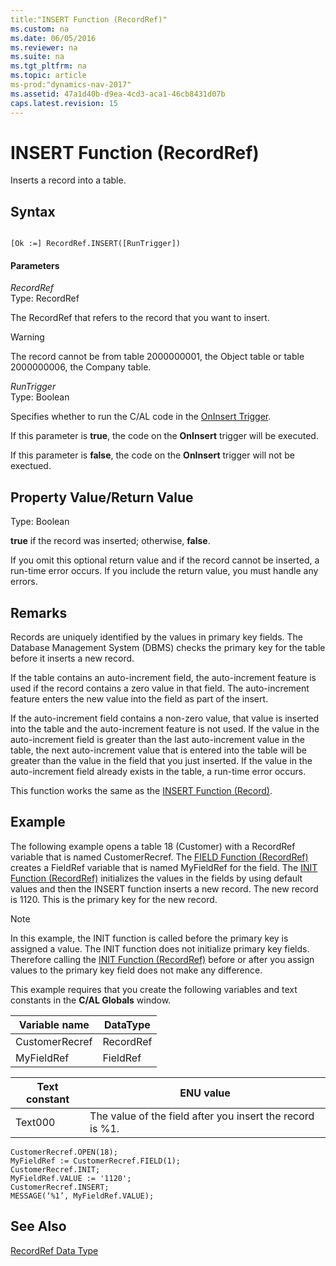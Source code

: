 ```yaml
---
title:"INSERT Function (RecordRef)"
ms.custom: na
ms.date: 06/05/2016
ms.reviewer: na
ms.suite: na
ms.tgt_pltfrm: na
ms.topic: article
ms-prod:"dynamics-nav-2017"
ms.assetid: 47a1d40b-d9ea-4cd3-aca1-46cb8431d07b
caps.latest.revision: 15
---
```

# INSERT Function (RecordRef)
Inserts a record into a table.  
  
## Syntax  
  
```  
  
[Ok :=] RecordRef.INSERT([RunTrigger])  
```  
  
#### Parameters  
 *RecordRef*  
 Type: RecordRef  
  
 The RecordRef that refers to the record that you want to insert.  
  
> [!WARNING]  
>  The record cannot be from table 2000000001, the Object table or table 2000000006, the Company table.  
  
 *RunTrigger*  
 Type: Boolean  
  
 Specifies whether to run the C\/AL code in the [OnInsert Trigger](OnInsert-Trigger.md).  
  
 If this parameter is **true**, the code on the **OnInsert** trigger will be executed.  
  
 If this parameter is **false**, the code on the **OnInsert** trigger will not be exectued.  
  
## Property Value\/Return Value  
 Type: Boolean  
  
 **true** if the record was inserted; otherwise, **false**.  
  
 If you omit this optional return value and if the record cannot be inserted, a run\-time error occurs. If you include the return value, you must handle any errors.  
  
## Remarks  
 Records are uniquely identified by the values in primary key fields. The Database Management System \(DBMS\) checks the primary key for the table before it inserts a new record.  
  
 If the table contains an auto\-increment field, the auto\-increment feature is used if the record contains a zero value in that field. The auto\-increment feature enters the new value into the field as part of the insert.  
  
 If the auto\-increment field contains a non\-zero value, that value is inserted into the table and the auto\-increment feature is not used. If the value in the auto\-increment field is greater than the last auto\-increment value in the table, the next auto\-increment value that is entered into the table will be greater than the value in the field that you just inserted. If the value in the auto\-increment field already exists in the table, a run\-time error occurs.  
  
 This function works the same as the [INSERT Function \(Record\)](INSERT-Function--Record-.md).  
  
## Example  
 The following example opens a table 18 \(Customer\) with a RecordRef variable that is named CustomerRecref. The [FIELD Function \(RecordRef\)](FIELD-Function--RecordRef-.md) creates a FieldRef variable that is named MyFieldRef for the field. The [INIT Function \(RecordRef\)](INIT-Function--RecordRef-.md) initializes the values in the fields by using default values and then the INSERT function inserts a new record. The new record is 1120. This is the primary key for the new record.  
  
> [!NOTE]  
>  In this example, the INIT function is called before the primary key is assigned a value. The INIT function does not initialize primary key fields. Therefore calling the [INIT Function \(RecordRef\)](INIT-Function--RecordRef-.md) before or after you assign values to the primary key field does not make any difference.  
  
 This example requires that you create the following variables and text constants in the **C\/AL Globals** window.  
  
|Variable name|DataType|  
|-------------------|--------------|  
|CustomerRecref|RecordRef|  
|MyFieldRef|FieldRef|  
  
|Text constant|ENU value|  
|-------------------|---------------|  
|Text000|The value of the field after you insert the record is %1.|  
  
```  
CustomerRecref.OPEN(18);  
MyFieldRef := CustomerRecref.FIELD(1);  
CustomerRecref.INIT;  
MyFieldRef.VALUE := '1120';  
CustomerRecref.INSERT;  
MESSAGE(‘%1’, MyFieldRef.VALUE);  
```  
  
## See Also  
 [RecordRef Data Type](RecordRef-Data-Type.md)